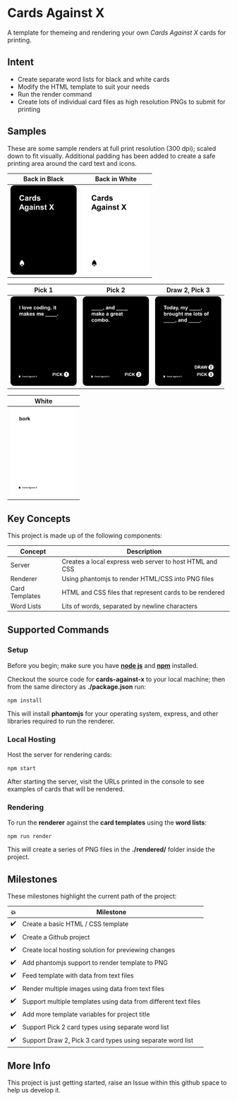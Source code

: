 # Cards Against X

A template for themeing and rendering your own _Cards Against X_ cards for printing.

## Intent

-   Create separate word lists for black and white cards
-   Modify the HTML template to suit your needs
-   Run the render command
-   Create lots of individual card files as high resolution PNGs to submit for printing

## Samples

These are some sample renders at full print resolution (300 dpi); scaled down to fit visually. Additional padding has been added to create a safe printing area around the card text and icons.

| Back in Black | Back in White |
| - | - |
| <img src="samples/back-black-card-sample.png" width="150px" alt="Sample card - back black" /> | <img src="samples/back-white-card-sample.png" width="150px" alt="Sample card - back white" /> |

| Pick 1 | Pick 2 | Draw 2, Pick 3 |
| - | - | - |
| <img src="samples/front-black-pick1-card-sample.png" width="150px" alt="Sample card - back black pick 1" /> | <img src="samples/front-black-pick2-card-sample.png" width="150px" alt="Sample card - back black pick 2" /> |<img src="samples/front-black-pick3-card-sample.png" width="150px" alt="Sample card - back black draw 2, pick 3" />

| White |
| - |
| <img src="samples/front-white-card-sample.png" width="150px" alt="Sample card - front white" /> |

## Key Concepts

This project is made up of the following components:

| Concept        | Description                                             |
| -------------- | ------------------------------------------------------- |
| Server         | Creates a local express web server to host HTML and CSS |
| Renderer       | Using phantomjs to render HTML/CSS into PNG files       |
| Card Templates | HTML and CSS files that represent cards to be rendered  |
| Word Lists     | Lits of words, separated by newline characters          |

## Supported Commands

### Setup

Before you begin; make sure you have **[node js](https://nodejs.org/en/)** and **[npm](https://www.npmjs.com/get-npm)** installed.

Checkout the source code for **cards-against-x** to your local machine; then from the same directory as **./package.json** run:

    npm install

This will install **phantomjs** for your operating system, express, and other libraries required to run the renderer.

### Local Hosting

Host the server for rendering cards:

    npm start

After starting the server, visit the URLs printed in the console to see examples of cards that will be rendered.

### Rendering

To run the **renderer** against the **card templates** using the **word lists**:

    npm run render

This will create a series of PNG files in the **./rendered/** folder inside the project.

## Milestones

These milestones highlight the current path of the project:

| :collision:        | Milestone                                                       |
| ------------------ | --------------------------------------------------------------- |
| :heavy_check_mark: | Create a basic HTML / CSS template                              |
| :heavy_check_mark: | Create a Github project                                         |
| :heavy_check_mark: | Create local hosting solution for previewing changes            |
| :heavy_check_mark: | Add phantomjs support to render template to PNG                 |
| :heavy_check_mark: | Feed template with data from text files                         |
| :heavy_check_mark: | Render multiple images using data from text files               |
| :heavy_check_mark: | Support multiple templates using data from different text files |
| :heavy_check_mark: | Add more template variables for project title                   |
| :heavy_check_mark: | Support Pick 2 card types using separate word list              |
| :heavy_check_mark: | Support Draw 2, Pick 3 card types using separate word list      |

## More Info

This project is just getting started, raise an Issue within this github space to help us develop it.
